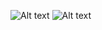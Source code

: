 ![Alt text](https://user-images.githubusercontent.com/70604577/160039283-6d1d5bbd-bb5f-4a99-bacd-0816e1653b9f.png)
![Alt text](https://user-images.githubusercontent.com/70604577/160039286-333941fe-1f01-4476-82ef-e30a932b2c39.png)